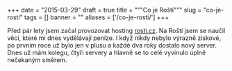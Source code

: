 
+++
date = "2015-03-29"
draft = true
title = """Co je Roští"""
slug = "co-je-rosti"
tags = []
banner = ""
aliases = ['/co-je-rosti/']
+++

Před pár lety jsem začal provozovat hosting [rosti.cz](http://rosti.cz). Na Roští jsem se naučil věci, které mi dnes vydělávají peníze. I když nikdy nebylo výrazně ziskové, po prvním roce už bylo jen v plusu a každé dva roky dostalo nový server. Dnes už mám kolegu, čtyři servery a hlavně se to celé vyvinulo úplně nečekaným směrem.



